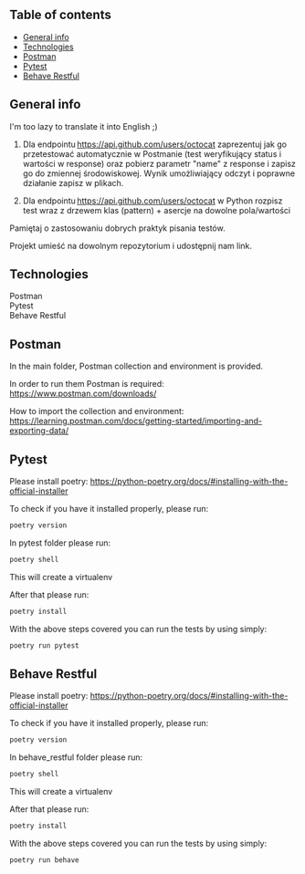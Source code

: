 ## Table of contents
* [General info](#general-info)
* [Technologies](#technologies)
* [Postman](#postman)
* [Pytest](#pytest)
* [Behave Restful](#behave-restful)

## General info
I'm too lazy to translate it into English ;)

1. Dla endpointu https://api.github.com/users/octocat zaprezentuj jak go przetestować automatycznie w Postmanie (test weryfikujący status i wartości w response) oraz pobierz parametr "name" z response i zapisz go do zmiennej środowiskowej. Wynik umożliwiający odczyt i poprawne działanie zapisz w plikach. 

2. Dla endpointu https://api.github.com/users/octocat w Python rozpisz test wraz z drzewem klas (pattern) + asercje na dowolne pola/wartości 

Pamiętaj o zastosowaniu dobrych praktyk pisania testów.  

Projekt umieść na dowolnym repozytorium i udostępnij nam link. 


## Technologies
Postman\
Pytest\
Behave Restful
	

## Postman
In the main folder, Postman collection and environment is provided.

In order to run them Postman is required:
https://www.postman.com/downloads/

How to import the collection and environment:
https://learning.postman.com/docs/getting-started/importing-and-exporting-data/


## Pytest
Please install poetry:
https://python-poetry.org/docs/#installing-with-the-official-installer

To check if you have it installed properly, please run:
```bash
poetry version
```

In pytest folder please run:
```bash
poetry shell
```
This will create a virtualenv

After that please run:
```bash
poetry install
```

With the above steps covered you can run the tests by using simply:
```bash
poetry run pytest
```


## Behave Restful
Please install poetry:
https://python-poetry.org/docs/#installing-with-the-official-installer

To check if you have it installed properly, please run:
```bash
poetry version
```

In behave_restful folder please run:
```bash
poetry shell
```
This will create a virtualenv

After that please run:
```bash
poetry install
```

With the above steps covered you can run the tests by using simply:
```bash
poetry run behave
```
